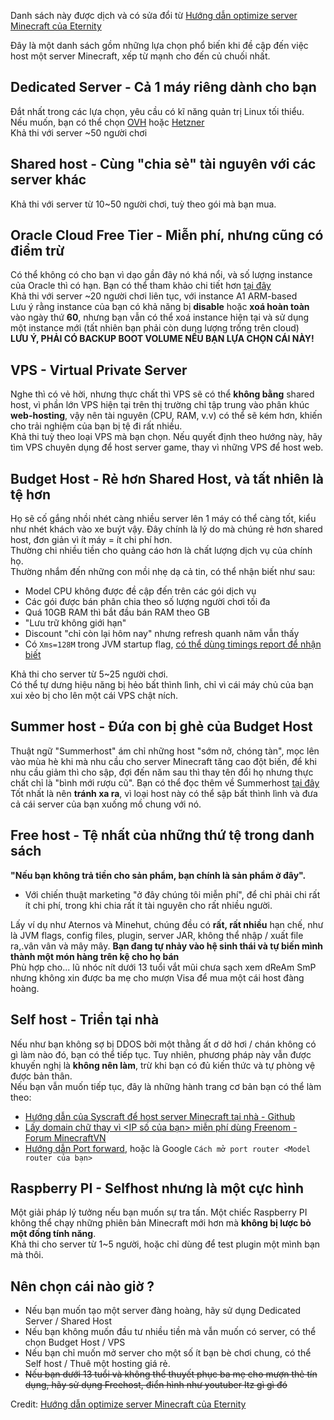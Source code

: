 Danh sách này được dịch và có sửa đổi từ [Hướng dẫn optimize server Minecraft của Eternity](https://eternity.community/index.php/paper-optimization117/#Hosting-Options)

Đây là một danh sách gồm những lựa chọn phổ biến khi đề cập đến việc host một server Minecraft, xếp từ mạnh cho đến củ chuối nhất.

## Dedicated Server - Cả 1 máy riêng dành cho bạn
Đắt nhất trong các lựa chọn, yêu cầu có kĩ năng quản trị Linux tối thiểu.  
Nếu muốn, bạn có thể chọn [OVH](https://www.ovhcloud.com/) hoặc [Hetzner](https://www.hetzner.com/)  
Khả thi với server ~50 người chơi

## Shared host - Cùng "chia sẻ" tài nguyên với các server khác
Khả thi với server từ 10~50 người chơi, tuỳ theo gói mà bạn mua.  

## Oracle Cloud Free Tier - Miễn phí, nhưng cũng có điểm trừ
Có thể không có cho bạn vì dạo gần đây nó khá nổi, và số lượng instance của Oracle thì có hạn. Bạn có thể tham khảo chi tiết hơn [tại đây](https://blogs.oracle.com/developers/post/how-to-set-up-and-run-a-really-powerful-free-minecraft-server-in-the-cloud)  
Khả thi với server ~20 người chơi liên tục, với instance A1 ARM-based  
Lưu ý rằng instance của bạn có khả năng bị **disable** hoặc **xoá hoàn toàn** vào ngày thứ **60**, nhưng bạn vẫn có thể xoá instance hiện tại và sử dụng một instance mới (tất nhiên bạn phải còn dung lượng trống trên cloud)  
**LƯU Ý, PHẢI CÓ BACKUP BOOT VOLUME NẾU BẠN LỰA CHỌN CÁI NÀY!**

## VPS - Virtual Private Server
Nghe thì có vẻ hời, nhưng thực chất thì VPS sẽ có thể **không bằng** shared host, vì phần lớn VPS hiện tại trên thị trường chỉ tập trung vào phân khúc **web-hosting**, vậy nên tài nguyên (CPU, RAM, v.v) có thể sẽ kém hơn, khiến cho trải nghiệm của bạn bị tệ đi rất nhiều.  
Khả thi tuỳ theo loại VPS mà bạn chọn. Nếu quyết định theo hướng này, hãy tìm VPS chuyên dụng để host server game, thay vì những VPS để host web.

## Budget Host - Rẻ hơn Shared Host, và tất nhiên là tệ hơn
Họ sẽ cố gắng nhồi nhét càng nhiều server lên 1 máy có thể càng tốt, kiểu như nhét khách vào xe buýt vậy. Đây chính là lý do mà chúng rẻ hơn shared host, đơn giản vì ít máy = ít chi phí hơn.  
Thường chi nhiều tiền cho quảng cáo hơn là chất lượng dịch vụ của chính họ.  
Thường nhắm đến những con mồi nhẹ dạ cả tin, có thể nhận biết như sau:  
* Model CPU không được đề cập đến trên các gói dịch vụ  
* Các gói được bán phân chia theo số lượng người chơi tối đa
* Quá 10GB RAM thì bắt đầu bán RAM theo GB
* "Lưu trữ không giới hạn"
* Discount "chỉ còn lại hôm nay" nhưng refresh quanh năm vẫn thấy
* Có `Xms=128M` trong JVM startup flag, [có thể dùng timings report để nhận biết](https://eternity.community/index.php/paper-optimization117/#timings)  

Khả thi cho server từ 5~25 người chơi.  
Có thể tự dưng hiệu năng bị hẻo bất thình lình, chỉ vì cái máy chủ của bạn xui xẻo bị cho lên một cái VPS chật ních.

## Summer host - Đứa con bị ghẻ của Budget Host
Thuật ngữ "Summerhost" ám chỉ những host "sớm nở, chóng tàn", mọc lên vào mùa hè khi mà nhu cầu cho server Minecraft tăng cao đột biến, để khi nhu cầu giảm thì cho sập, đợi đến năm sau thì thay tên đổi họ nhưng thực chất chỉ là "bình mới rượu cũ". Bạn có thể đọc thêm về Summerhost [tại đây](https://summerhost.pages.dev/)  
Tốt nhất là nên **tránh xa ra**, vì loại host này có thể sập bất thình lình và đưa cả cái server của bạn xuống mồ chung với nó.

## Free host - Tệ nhất của những thứ tệ trong danh sách
**"Nếu bạn không trả tiền cho sản phẩm, bạn chính là sản phẩm ở đây".**
* Với chiến thuật marketing "ở đây chúng tôi miễn phí", để chỉ phải chi rất ít chi phí, trong khi chia rất ít tài nguyên cho rất nhiều người.   

Lấy ví dụ như Aternos và Minehut, chúng đều có **rất, rất nhiều** hạn chế, như là JVM flags, config files, plugin, server JAR, không thể nhập / xuất file ra,.vân vân và mây mây. **Bạn đang tự nhảy vào hệ sinh thái và tự biến mình thành một món hàng trên kệ cho họ bán**  
Phù hợp cho... lũ nhóc nít dưới 13 tuổi vắt mũi chưa sạch xem dReAm SmP nhưng không xin được ba mẹ cho mượn Visa để mua một cái host đàng hoàng.

## Self host - Triển tại nhà
Nếu như bạn không sợ bị DDOS bởi một thằng ất ơ dở hơi / chán không có gì làm nào đó, bạn có thể tiếp tục. Tuy nhiên, phương pháp này vẫn được khuyến nghị là **không nên làm**, trừ khi bạn có đủ kiến thức và tự phòng vệ được bản thân.  
Nếu bạn vẫn muốn tiếp tục, đây là những hành trang cơ bản bạn có thể làm theo:
* [Hướng dẫn của Syscraft để host server Minecraft tại nhà - Github](https://github.com/syscraft-mc/starter-server/blob/master/README.md)
* [Lấy domain chữ thay vì <IP số của bạn> miễn phí dùng Freenom - Forum MinecraftVN](https://minecraftvn.net/tao-ip-chu-cho-server-minecraft-mien-phi-bang-freenom.t602/)
* [Hướng dẫn Port forward](https://portforward.com/), hoặc là Google `Cách mở port router <Model router của bạn>`

## Raspberry PI - Selfhost nhưng là một cực hình
Một giải pháp lý tưởng nếu bạn muốn sự tra tấn. Một chiếc Raspberry PI không thể chạy những phiên bản Minecraft mới hơn mà **không bị lược bỏ một đống tính năng**.   
Khả thi cho server từ 1~5 người, hoặc chỉ dùng để test plugin một mình bạn mà thôi.

## Nên chọn cái nào giờ ?
* Nếu bạn muốn tạo một server đàng hoàng, hãy sử dụng Dedicated Server / Shared Host  
* Nếu bạn không muốn đầu tư nhiều tiền mà vẫn muốn có server, có thể chọn Budget Host / VPS  
* Nếu bạn chỉ muốn mở server cho một số ít bạn bè chơi chung, có thể Self host / Thuê một hosting giá rẻ.  
* ~~Nếu bạn dưới 13 tuổi và không thể thuyết phục ba mẹ cho mượn thẻ tín dụng, hãy sử dụng Freehost, điển hình như youtuber Itz gì gì đó~~

Credit: [Hướng dẫn optimize server Minecraft của Eternity](https://eternity.community/index.php/paper-optimization117/#Hosting-Options)
